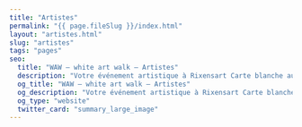 ```yaml
---
title: "Artistes"
permalink: "{{ page.fileSlug }}/index.html"
layout: "artistes.html"
slug: "artistes"
tags: "pages"
seo:
  title: "WAW – white art walk – Artistes"
  description: "Votre événement artistique à Rixensart Carte blanche aux artistes de Rixensart, Genval et Rosières"
  og_title: "WAW – white art walk – Artistes"
  og_description: "Votre événement artistique à Rixensart Carte blanche aux artistes de Rixensart, Genval et Rosières"
  og_type: "website"
  twitter_card: "summary_large_image"
---
```



